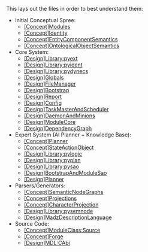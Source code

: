 
This lays out the files in order to best understand them:

* Initial Conceptual Spree:
    * [[Concept]Modules](./[Concept]Modules)
    * [[Concept]Identity](./[Concept]Identity)
    * [[Concept]EntityComponentSemantics](./[Concept]EntityComponentSemantics)
    * [[Concept]OntologicalObjectSemantics](./[Concept]OntologicalObjectSemantics)
* Core System:
    * [[Design]Library:pyext](./[Design]Library:pyext)
    * [[Design]Library:pyident](./[Design]Library:pyident)
    * [[Design]Library:pydynecs](./[Design]Library:pydynecs)
    * [[Design]Globals](./[Design]Globals)
    * [[Design]FileManager](./[Design]FileManager)
    * [[Design]Bootstrap](./[Design]Bootstrap)
    * [[Design]Report](./[Design]Report)
    * [[Design]Config](./[Design]Config)
    * [[Design]TaskMasterAndScheduler](./[Design]TaskMasterAndScheduler)
    * [[Design]DaemonAndMinions](./[Design]DaemonAndMinions)
    * [[Design]ModuleCore](./[Design]ModuleCore)
    * [[Design]DependencyGraph](./[Design]DependencyGraph)
* Expert System (AI Planner + Knowledge Base):
    * [[Concept]Planner](./[Concept]Planner)
    * [[Concept]StateActionObject](./[Concept]StateActionObject)
    * [[Design]Library:pylogic](./[Design]Library:pylogic)
    * [[Design]Library:pyplan](./[Design]Library:pyplan)
    * [[Design]Library:pysao](./[Design]Library:pysao)
    * [[Design]BootstrapAndModuleSao](./[Design]BootstrapAndModuleSao)
    * [[Design]Planner](./[Design]Planner)
* Parsers/Generators:
    * [[Concept]SemanticNodeGraphs](./[Concept]SemanticNodeGraphs)
    * [[Concept]Projections](./[Concept]Projections)
    * [[Concept]CharacterProjection](./[Concept]CharacterProjection)
    * [[Design]Library:pysemnode](./[Design]Library:pysemnode)
    * [[Design]MadzDescriptionLanguage](./[Design]MadzDescriptionLanguage)
* Source Code:
    * [[Concept]ModuleClass:Source](./[Concept]ModuleClass:Source)
    * [[Concept]Forge](./[Concept]Forge)
    * [[Design]MDL:CAbi](./[Design]MDL:CAbi)


